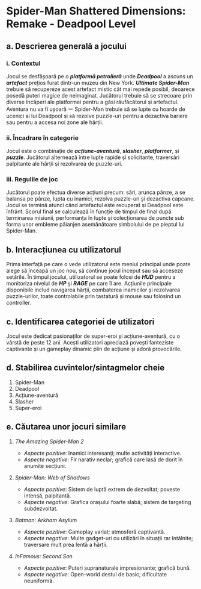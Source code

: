 # Spider-Man Shattered Dimensions: Remake - Deadpool Level

## a. Descrierea generală a jocului

### i. Contextul
Jocul se desfășoară pe o ***platformă petrolieră*** unde ***Deadpool*** a ascuns un ***artefact*** prețios furat dintr-un muzeu din New York. ***Ultimate Spider-Man*** trebuie să recupereze acest artefact mistic cât mai repede posibil, deoarece posedă puteri magice de neimaginat. Jucătorul trebuie să se strecoare prin diverse încăperi ale platformei pentru a găsi răufăcătorul și artefactul. Aventura nu va fi ușoară ー Spider-Man trebuie să se lupte cu hoarde de ucenici ai lui Deadpool și să rezolve puzzle-uri pentru a dezactiva bariere sau pentru a accesa noi zone ale hărții.

### ii. Încadrare în categorie
Jocul este o combinație de ***acțiune-aventură***, ***slasher***, ***platformer***, și ***puzzle***. Jucătorul alternează între lupte rapide și solicitante, traversări palpitante ale hărții și rezolvarea de puzzle-uri.

### iii. Regulile de joc
Jucătorul poate efectua diverse acțiuni precum: sări, arunca pânze, a se balansa pe pânze, lupta cu inamici, rezolva puzzle-uri și dezactiva capcane. Jocul se termină atunci când artefactul este recuperat și Deadpool este înfrânt. Scorul final se calculează în funcție de timpul de final după terminarea misiunii, performanța în lupte și colecționarea de puncte sub forma unor embleme păianjen asemănătoare simbolului de pe pieptul lui Spider-Man.

## b. Interacțiunea cu utilizatorul
Prima interfață pe care o vede utilizatorul este meniul principal unde poate alege să înceapă un joc nou, să continue jocul început sau să acceseze setările. În timpul jocului, utilizatorul se poate folosi de ***HUD*** pentru a monitoriza nivelul de ***HP*** și ***RAGE*** pe care îl are. Acțiunile principale disponibile includ navigarea hărții, combaterea inamicilor și rezolvarea puzzle-urilor, toate controlabile prin tastatură și mouse sau folosind un controller.

## c. Identificarea categoriei de utilizatori
Jocul este dedicat pasionaților de super-eroi și acțiune-aventură, cu o vârstă de peste 12 ani. Acești utilizatori apreciază povești fanteziste captivante și un gameplay dinamic plin de acțiune și adoră provocările.

## d. Stabilirea cuvintelor/sintagmelor cheie
1. Spider-Man
2. Deadpool
3. Acțiune-aventură
4. Slasher
5. Super-eroi

## e. Căutarea unor jocuri similare

1. *The Amazing Spider-Man 2*
   - *Aspecte pozitive*: Inamici interesanți; multe activități interactive.
   - *Aspecte negative*: Fir narativ neclar; grafică care lasă de dorit în anumite secțiuni.

2. *Spider-Man: Web of Shadows*
   - *Aspecte pozitive*: Sistem de luptă extrem de dezvoltat; poveste intensă, palpitantă.
   - *Aspecte negative*: Grafica orașului foarte slabă; sistem de targeting subdezvoltat.

3. *Batman: Arkham Asylum*
   - *Aspecte pozitive*: Gameplay variat; atmosferă captivantă.
   - *Aspecte negative*: Multe gadget-uri cu utilizări în situații rar întâlnite; traversare mult prea lentă a hărții.

5. *InFamous: Second Son*
   - *Aspecte pozitive*: Puteri supranaturale impresionante; grafică bună.
   - *Aspecte negative*: Open-world destul de basic; dificultate neuniformă.
